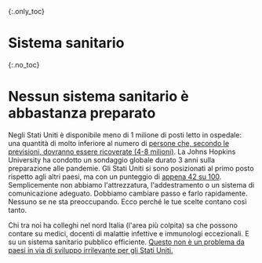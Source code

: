 {:.only_toc}
# Sistema sanitario 

{:.no_toc}
# Nessun sistema sanitario è abbastanza preparato
 
Negli Stati Uniti è disponibile meno di 1 milione di posti letto in ospedale: una quantità di molto inferiore al numero di [persone che, secondo le previsioni, dovranno essere ricoverate (4-8 milioni)](https://www.bloomberg.com/opinion/articles/2020-03-05/how-bad-is-the-coronavirus-let-s-compare-with-sars-ebola-flu). La Johns Hopkins University ha condotto un sondaggio globale durato 3 anni sulla preparazione alle pandemie. Gli Stati Uniti si sono posizionati al primo posto rispetto agli altri paesi, ma con un punteggio di [appena 42 su 100](https://jhu.pure.elsevier.com/en/publications/pandemic-influenza-and-major-disease-outbreak-preparedness-in-us--7). Semplicemente non abbiamo l'attrezzatura, l'addestramento o un sistema di comunicazione adeguato. Dobbiamo cambiare passo e farlo rapidamente. Nessuno se ne sta preoccupando. Ecco perché le tue scelte contano così tanto. 

Chi tra noi ha colleghi nel nord Italia (l'area più colpita) sa che possono contare su medici, docenti di malattie infettive e immunologi eccezionali. E su un sistema sanitario pubblico efficiente. [Questo non è un problema da paesi in via di sviluppo irrilevante per gli Stati Uniti.](https://twitter.com/drkomanduri/status/1236720751073546240)
